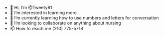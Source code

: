 - 👋 Hi, I’m @Tweety81
- 👀 I’m interested in learning more 
- 🌱 I’m currently learning how to use numbers and letters for conversation 
- 💞️ I’m looking to collaborate on anything about nursing 
- 📫 How to reach me (210) 775-5718

<!---
Tweety81/Tweety81 is a ✨ special ✨ repository because its `README.md` (this file) appears on your GitHub profile.
You can click the Preview link to take a look at your changes.
--->
